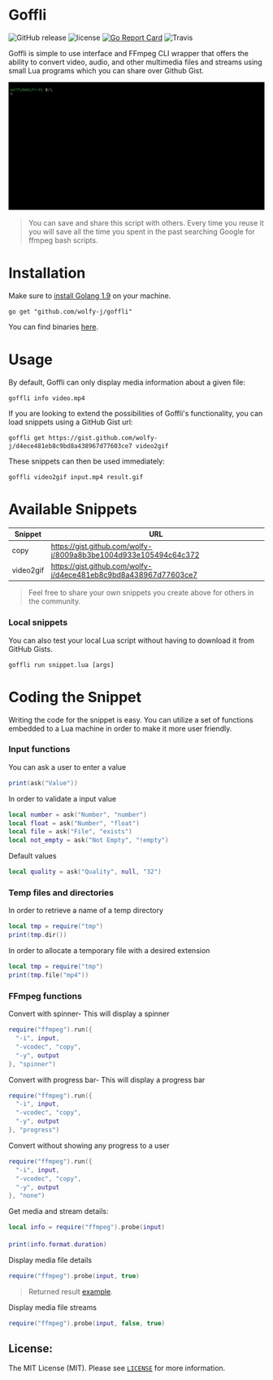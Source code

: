 Goffli
==========
![GitHub release](https://img.shields.io/github/release/wolfy-j/goffli.svg?style=flat-square)
![license](https://img.shields.io/github/license/wolfy-j/goffli.svg?color=blue&style=flat-square)
[![Go Report Card](https://goreportcard.com/badge/github.com/wolfy-j/goffli?style=flat-square)](https://goreportcard.com/report/github.com/wolfy-j/goffli)
![Travis](https://img.shields.io/travis/wolfy-j/goffli.svg?style=flat-square)


Goffli is simple to use interface and FFmpeg CLI wrapper that offers the ability to convert video, audio, and other multimedia files and streams using small Lua programs which you can share over Github Gist.

![Goffli](goffli.gif)

> You can save and share this script with others. Every time you reuse it you will save all the time you spent in the past searching Google for ffmpeg bash scripts.

# Installation
Make sure to [install Golang 1.9](https://golang.org/doc/install) on your machine.

```
go get "github.com/wolfy-j/goffli"
```

You can find binaries [here](https://github.com/wolfy-j/goffli/releases).

# Usage
By default, Goffli can only display media information about a given file:

```
goffli info video.mp4
```

If you are looking to extend the possibilities of Goffli's functionality, you can load snippets using a GitHub Gist url:

```
goffli get https://gist.github.com/wolfy-j/d4ece481eb8c9bd8a438967d77603ce7 video2gif
```

These snippets can then be used immediately:

```
goffli video2gif input.mp4 result.gif
```

# Available Snippets

Snippet         | URL
----            | ---
copy            | https://gist.github.com/wolfy-j/8009a8b3be1004d933e105494c64c372
video2gif       | https://gist.github.com/wolfy-j/d4ece481eb8c9bd8a438967d77603ce7

> Feel free to share your own snippets you create above for others in the community.

### Local snippets
You can also test your local Lua script without having to download it from GitHub Gists.

```
goffli run snippet.lua [args]
```

# Coding the Snippet
Writing the code for the snippet is easy. You can utilize a set of functions embedded to a Lua machine in order to make it more user friendly.

### Input functions
You can ask a user to enter a value

```lua
print(ask("Value"))
```

In order to validate a input value

```lua
local number = ask("Number", "number")
local float = ask("Number", "float")
local file = ask("File", "exists")
local not_empty = ask("Not Empty", "!empty")
```

Default values 

```lua
local quality = ask("Quality", null, "32")
```

### Temp files and directories
In order to retrieve a name of a temp directory

```lua
local tmp = require("tmp")
print(tmp.dir())
```

In order to allocate a temporary file with a desired extension

```lua
local tmp = require("tmp")
print(tmp.file("mp4"))
```

### FFmpeg functions
Convert with spinner- This will display a spinner  

```lua
require("ffmpeg").run({
  "-i", input,
  "-vcodec", "copy", 
  "-y", output
}, "spinner")
```

Convert with progress bar- This will display a progress bar

```lua
require("ffmpeg").run({
  "-i", input,
  "-vcodec", "copy", 
  "-y", output
}, "progress")
```

Convert without showing any progress to a user

```lua
require("ffmpeg").run({
  "-i", input,
  "-vcodec", "copy", 
  "-y", output
}, "none")
```

Get media and stream details:

```lua
local info = require("ffmpeg").probe(input)

print(info.format.duration)
```

Display media file details

```lua
require("ffmpeg").probe(input, true)
```

> Returned result [example](info.json).

Display media file streams

```lua
require("ffmpeg").probe(input, false, true)
```

License:
--------
The MIT License (MIT). Please see [`LICENSE`](./LICENSE) for more information.
